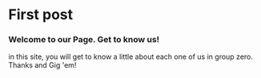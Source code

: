# First post
### Welcome to our Page. Get to know us!

in this site, you will get to know a little about each one of us in group zero.
Thanks and Gig 'em!
